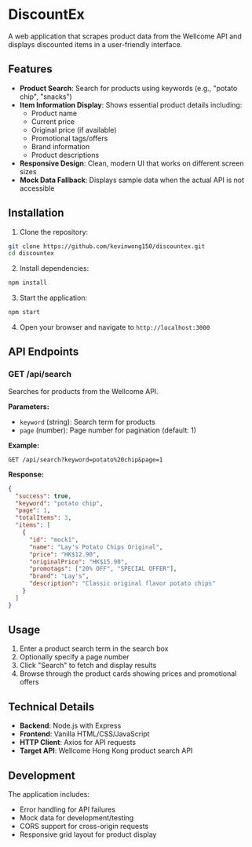 # DiscountEx

A web application that scrapes product data from the Wellcome API and displays discounted items in a user-friendly interface.

## Features

- **Product Search**: Search for products using keywords (e.g., "potato chip", "snacks")
- **Item Information Display**: Shows essential product details including:
  - Product name
  - Current price
  - Original price (if available)
  - Promotional tags/offers
  - Brand information
  - Product descriptions
- **Responsive Design**: Clean, modern UI that works on different screen sizes
- **Mock Data Fallback**: Displays sample data when the actual API is not accessible

## Installation

1. Clone the repository:
```bash
git clone https://github.com/kevinwong150/discountex.git
cd discountex
```

2. Install dependencies:
```bash
npm install
```

3. Start the application:
```bash
npm start
```

4. Open your browser and navigate to `http://localhost:3000`

## API Endpoints

### GET /api/search
Searches for products from the Wellcome API.

**Parameters:**
- `keyword` (string): Search term for products
- `page` (number): Page number for pagination (default: 1)

**Example:**
```
GET /api/search?keyword=potato%20chip&page=1
```

**Response:**
```json
{
  "success": true,
  "keyword": "potato chip",
  "page": 1,
  "totalItems": 3,
  "items": [
    {
      "id": "mock1",
      "name": "Lay's Potato Chips Original",
      "price": "HK$12.90",
      "originalPrice": "HK$15.90",
      "promotags": ["20% OFF", "SPECIAL OFFER"],
      "brand": "Lay's",
      "description": "Classic original flavor potato chips"
    }
  ]
}
```

## Usage

1. Enter a product search term in the search box
2. Optionally specify a page number
3. Click "Search" to fetch and display results
4. Browse through the product cards showing prices and promotional offers

## Technical Details

- **Backend**: Node.js with Express
- **Frontend**: Vanilla HTML/CSS/JavaScript
- **HTTP Client**: Axios for API requests
- **Target API**: Wellcome Hong Kong product search API

## Development

The application includes:
- Error handling for API failures
- Mock data for development/testing
- CORS support for cross-origin requests
- Responsive grid layout for product display